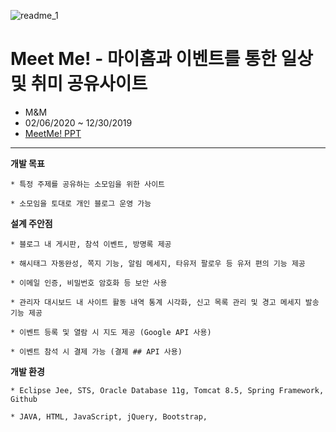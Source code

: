 ![readme_1](./image/readme_1.JPG)

# Meet Me! - 마이홈과 이벤트를 통한 일상 및 취미 공유사이트
* M&M
* 02/06/2020 ~ 12/30/2019
* <a href="https://www.slideshare.net/hyunyoonkim/meet-me-project">MeetMe! PPT</a>
----
**개발 목표**

    * 특정 주제를 공유하는 소모임을 위한 사이트

    * 소모임을 토대로 개인 블로그 운영 가능

**설계 주안점**

    * 블로그 내 게시판, 참석 이벤트, 방명록 제공
    
    * 해시태그 자동완성, 쪽지 기능, 알림 메세지, 타유저 팔로우 등 유저 편의 기능 제공

    * 이메일 인증, 비밀번호 암호화 등 보안 사용

    * 관리자 대시보드 내 사이트 활동 내역 통계 시각화, 신고 목록 관리 및 경고 메세지 발송 기능 제공
    
    * 이벤트 등록 및 열람 시 지도 제공 (Google API 사용)
    
    * 이벤트 참석 시 결제 가능 (결제 ## API 사용)

**개발 환경**

    * Eclipse Jee, STS, Oracle Database 11g, Tomcat 8.5, Spring Framework, Github
    
    * JAVA, HTML, JavaScript, jQuery, Bootstrap, 
   
